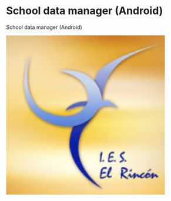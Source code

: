 # School data manager (Android)
School data manager (Android)

![alt text](https://github.com/Alp3sa/school-data-manager-android/blob/server_synchronization/app/src/main/res/mipmap-xxxhdpi/ic_launcher_foreground.png)
